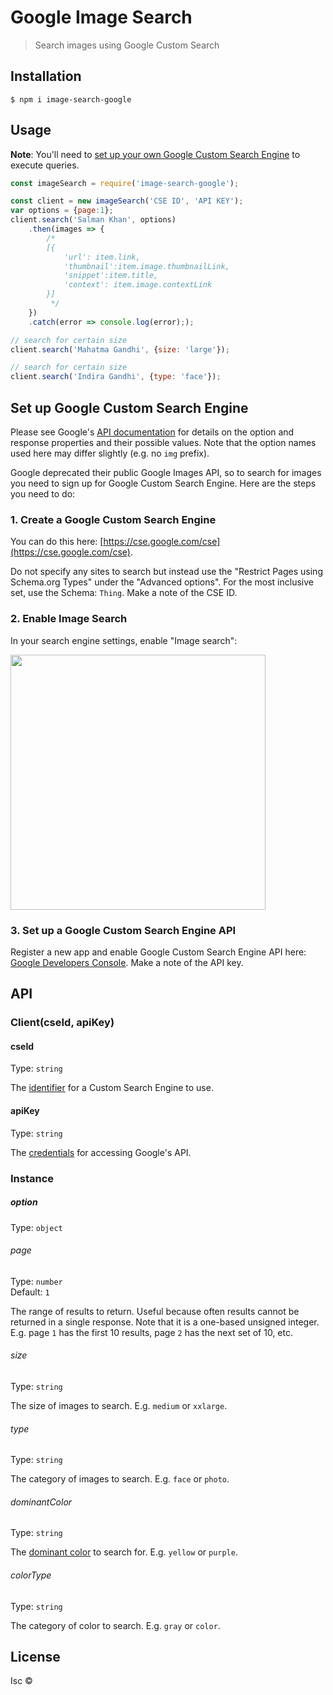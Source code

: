 # Google Image Search
> Search images using Google Custom Search 


## Installation

```
$ npm i image-search-google

```


## Usage

**Note**: You'll need to [set up your own Google Custom Search Engine](#set-up-google-custom-search-engine) to execute queries.

```js
const imageSearch = require('image-search-google');

const client = new imageSearch('CSE ID', 'API KEY');
var options = {page:1};
client.search('Salman Khan', options)
	.then(images => {
		/*
		[{
			'url': item.link,
            'thumbnail':item.image.thumbnailLink,
            'snippet':item.title,
            'context': item.image.contextLink
		}]
		 */
	})
	.catch(error => console.log(error););

// search for certain size
client.search('Mahatma Gandhi', {size: 'large'});

// search for certain size
client.search('Indira Gandhi', {type: 'face'});
```
## Set up Google Custom Search Engine

Please see Google's [API documentation](https://developers.google.com/custom-search/json-api/v1/reference/cse/list#parameters) for details on the option and response properties and their possible values. Note that the option names used here may differ slightly (e.g. no `img` prefix).

Google deprecated their public Google Images API, so to search for images you need to sign up for Google Custom Search Engine.
Here are the steps you need to do:

### 1. Create a Google Custom Search Engine

You can do this here: [https://cse.google.com/cse](https://cse.google.com/cse).

Do not specify any sites to search but instead use the "Restrict Pages using Schema.org Types" under the "Advanced options".
For the most inclusive set, use the Schema: `Thing`. Make a note of the CSE ID.

### 2. Enable Image Search

In your search engine settings, enable "Image search":

<img src="media/screenshot.png" width="408" />

### 3. Set up a Google Custom Search Engine API

Register a new app and enable Google Custom Search Engine API here: [Google Developers Console](https://console.developers.google.com).
Make a note of the API key.


## API

### Client(cseId, apiKey)

#### cseId

Type: `string`

The [identifier](https://developers.google.com/custom-search/json-api/v1/overview#prerequisites) for a Custom Search Engine to use.

#### apiKey

Type: `string`

The [credentials](https://support.google.com/googleapi/answer/6158857?hl=en) for accessing Google's API.

### Instance

##### option

Type: `object`

###### page

Type: `number`<br>
Default: `1`

The range of results to return. Useful because often results cannot be returned in a single response. Note that it is a one-based unsigned integer. E.g. page `1` has the first 10 results, page `2` has the next set of 10, etc.

###### size

Type: `string`

The size of images to search. E.g. `medium` or `xxlarge`.

###### type

Type: `string`

The category of images to search. E.g. `face` or `photo`.

###### dominantColor

Type: `string`

The [dominant color](https://designshack.net/articles/graphics/understanding-color-dominant-vs-recessive-colors/) to search for. E.g. `yellow` or `purple`.

###### colorType

Type: `string`

The category of color to search. E.g. `gray` or `color`.

## License

Isc © 